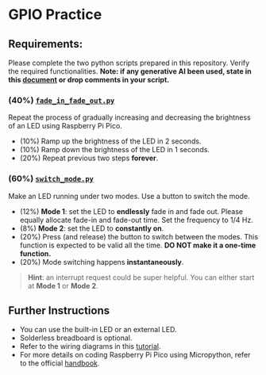 # GPIO Practice

## Requirements:
Please complete the two python scripts prepared in this repository. Verify the required functionalities.
**Note: if any generative AI been used, state in this [document](/README.md) or drop comments in your script.** 

### (40%) [`fade_in_fade_out.py`](/fade_in_fade_out.py)
Repeat the process of gradually increasing and decreasing the brightness of an LED using Raspberry Pi Pico.
- (10%) Ramp up the brightness of the LED in 2 seconds.
- (10%) Ramp down the brightness of the LED in 1 seconds. 
- (20%) Repeat previous two steps **forever**.


### (60%) [`switch_mode.py`](/switch_mode.py)
Make an LED running under two modes. Use a button to switch the mode.
- (12%) **Mode 1**: set the LED to **endlessly** fade in and fade out. Please equally allocate fade-in and fade-out time. Set the frequency to 1/4 Hz.
- (8%) **Mode 2**: set the LED to **constantly on**.
- (20%) Press (and release) the button to switch between the modes. This function is expected to be valid all the time. **DO NOT make it a one-time function.**
- (20%) Mode switching happens **instantaneously**.
    
> **Hint**: an interrupt request could be super helpful.
> You can either start at **Mode 1** or **Mode 2**.
 
## Further Instructions
- You can use the built-in LED or an external LED.
- Solderless breadboard is optional.
- Refer to the wiring diagrams in this [tutorial](https://projects.raspberrypi.org/en/projects/getting-started-with-the-pico/6).
- For more details on coding Raspberry Pi Pico using Micropython, refer to the official [handbook](https://datasheets.raspberrypi.com/pico/raspberry-pi-pico-python-sdk.pdf?_gl=1*1ydsxhc*_ga*NjEyNDE4MjQ3LjE3MjUwNTIzMzE.*_ga_22FD70LWDS*MTcyNTQ4NTEyMy4zLjEuMTcyNTQ4NTIyOC4wLjAuMA..).
